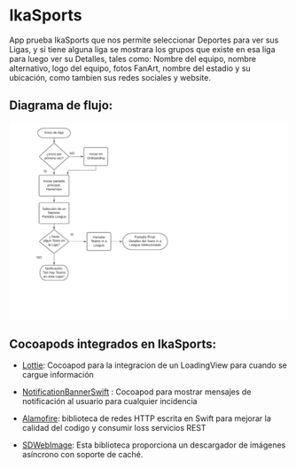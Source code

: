 # IkaSports
App prueba IkaSports que nos permite seleccionar Deportes para ver sus Ligas, y si tiene
alguna liga se mostrara los grupos que existe en esa liga para luego ver su Detalles, tales
como: Nombre del equipo, nombre alternativo, logo del equipo, fotos FanArt, nombre del estadio
y su ubicación, como tambien sus redes sociales y website.

## Diagrama de flujo:
<p align="center">
  <img src="./Diagrama IkaSports.pdf" alt="Size Limit CLI" width="738">
</p>

## Cocoapods integrados en IkaSports:

  * [Lottie](https://github.com/airbnb/lottie-ios): Cocoapod para la integracion de un 
  LoadingView para cuando se cargue información
  
  * [NotificationBannerSwift](https://github.com/Daltron/NotificationBanner) : Cocoapod para 
  mostrar mensajes de notificación al usuario para
  cualquier incidencia
  
  * [Alamofire](https://github.com/Alamofire/Alamofire): biblioteca de redes HTTP escrita en 
  Swift para mejorar la calidad del codigo
  y consumir loss servicios REST
  
  * [SDWebImage](https://github.com/SDWebImage/SDWebImage): Esta biblioteca proporciona un 
  descargador de imágenes asíncrono con soporte de caché.

 
